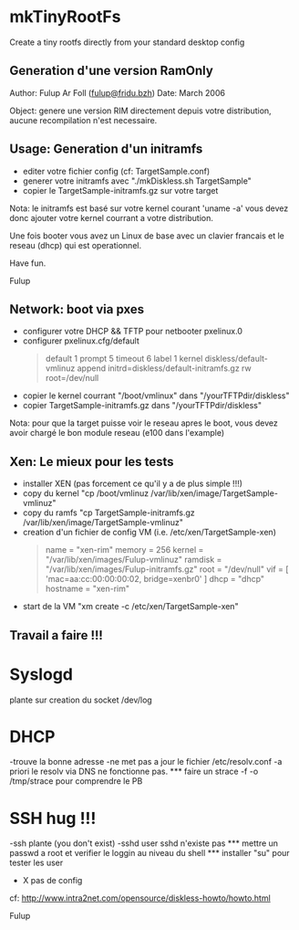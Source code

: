 # mkTinyRootFs
Create a tiny rootfs directly from your standard desktop config

  Generation d'une version RamOnly 
-----------------------------------

Author: Fulup Ar Foll (fulup@fridu.bzh)
Date:   March 2006


Object: genere une version RIM directement depuis votre
        distribution, aucune recompilation n'est necessaire.

Usage: Generation d'un initramfs
--------------------------------
 - editer  votre fichier config (cf: TargetSample.conf)
 - generer votre initramfs avec "./mkDiskless.sh TargetSample"
 - copier  le TargetSample-initramfs.gz sur votre target

  Nota: le initramfs est basé sur votre kernel courant 'uname -a'
  vous devez donc ajouter votre kernel courrant a votre distribution.

  Une fois booter vous avez un Linux de base avec un clavier francais
  et le reseau (dhcp) qui est operationnel.

Have fun.

Fulup

Network: boot via pxes
---------------------- 
 - configurer votre DHCP && TFTP pour netbooter pxelinux.0
 - configurer pxelinux.cfg/default
   >default 1
   >prompt 5
   >timeout 6
   >label 1
   >  kernel diskless/default-vmlinuz
   >  append initrd=diskless/default-initramfs.gz rw root=/dev/null
 - copier le kernel courrant "/boot/vmlinux" dans "/yourTFTPdir/diskless"
 - copier TargetSample-initramfs.gz dans "/yourTFTPdir/diskless"

 Nota: pour que la target puisse voir le reseau apres le boot, vous devez
 avoir chargé le bon module reseau (e100 dans l'example)


Xen: Le mieux pour les tests
----------------------------
 - installer XEN (pas forcement ce qu'il y a de plus simple !!!)
 - copy du kernel "cp /boot/vmlinuz /var/lib/xen/image/TargetSample-vmlinuz"
 - copy du ramfs  "cp TargetSample-initramfs.gz /var/lib/xen/image/TargetSample-vmlinuz"
 - creation d'un fichier de config VM (i.e. /etc/xen/TargetSample-xen)
   > name     = "xen-rim"
   > memory   = 256
   > kernel   = "/var/lib/xen/images/Fulup-vmlinuz"
   > ramdisk  = "/var/lib/xen/images/Fulup-initramfs.gz"
   > root     = "/dev/null"
   > vif      = [ 'mac=aa:cc:00:00:00:02, bridge=xenbr0' ]
   > dhcp     = "dhcp"
   > hostname = "xen-rim"
 - start de la VM "xm create -c /etc/xen/TargetSample-xen"


Travail a faire !!!
-------------------

# Syslogd
  plante sur creation du socket /dev/log

# DHCP
  -trouve la bonne adresse
  -ne met pas a jour le fichier /etc/resolv.conf
  -a priori le resolv via DNS ne fonctionne pas.
  *** faire un strace -f -o /tmp/strace pour comprendre le PB

# SSH hug !!!
  -ssh  plante (you don't exist)
  -sshd user sshd n'existe pas
  *** mettre un passwd a root et verifier le loggin au niveau du shell
  *** installer "su" pour tester les user

- X pas de config

cf:  http://www.intra2net.com/opensource/diskless-howto/howto.html

Fulup


